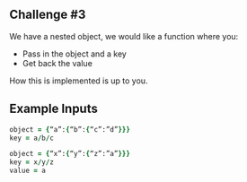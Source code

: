 ## Challenge #3

We have a nested object, we would like a function where you:

- Pass in the object and a key
- Get back the value

How this is implemented is up to you.

## Example Inputs

```ruby
object = {“a”:{“b”:{“c”:”d”}}}
key = a/b/c
```

```ruby
object = {“x”:{“y”:{“z”:”a”}}}
key = x/y/z
value = a
```

